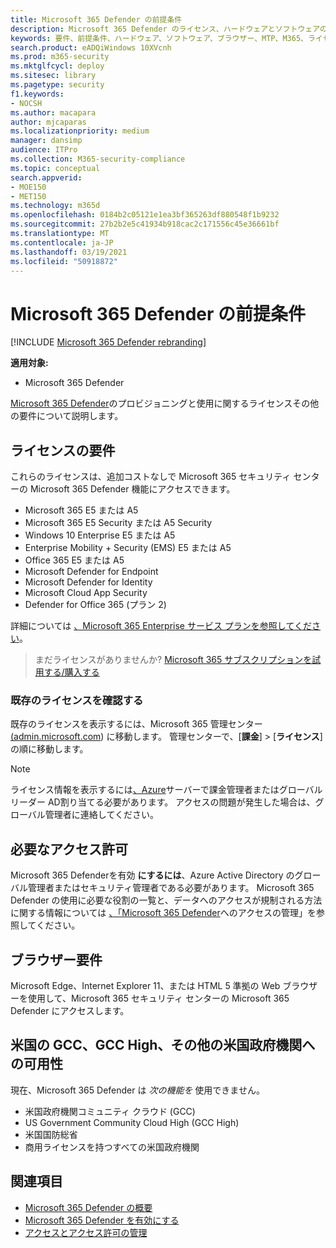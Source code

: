 ```yaml
---
title: Microsoft 365 Defender の前提条件
description: Microsoft 365 Defender のライセンス、ハードウェアとソフトウェアの要件、その他の構成設定について説明します。
keywords: 要件、前提条件、ハードウェア、ソフトウェア、ブラウザー、MTP、M365、ライセンス、E5、A5、EMS、購入
search.product: eADQiWindows 10XVcnh
ms.prod: m365-security
ms.mktglfcycl: deploy
ms.sitesec: library
ms.pagetype: security
f1.keywords:
- NOCSH
ms.author: macapara
author: mjcaparas
ms.localizationpriority: medium
manager: dansimp
audience: ITPro
ms.collection: M365-security-compliance
ms.topic: conceptual
search.appverid:
- MOE150
- MET150
ms.technology: m365d
ms.openlocfilehash: 0184b2c05121e1ea3bf365263df880548f1b9232
ms.sourcegitcommit: 27b2b2e5c41934b918cac2c171556c45e36661bf
ms.translationtype: MT
ms.contentlocale: ja-JP
ms.lasthandoff: 03/19/2021
ms.locfileid: "50918872"
---
```

# <a name="microsoft-365-defender-prerequisites"></a>Microsoft 365 Defender の前提条件

[!INCLUDE [Microsoft 365 Defender rebranding](../includes/microsoft-defender.md)]


**適用対象:**
- Microsoft 365 Defender

[Microsoft 365 Defender](microsoft-threat-protection.md)のプロビジョニングと使用に関するライセンスその他の要件について説明します。

## <a name="licensing-requirements"></a>ライセンスの要件
これらのライセンスは、追加コストなしで Microsoft 365 セキュリティ センターの Microsoft 365 Defender 機能にアクセスできます。

- Microsoft 365 E5 または A5
- Microsoft 365 E5 Security または A5 Security
- Windows 10 Enterprise E5 または A5
- Enterprise Mobility + Security (EMS) E5 または A5 
- Office 365 E5 または A5
- Microsoft Defender for Endpoint
- Microsoft Defender for Identity 
- Microsoft Cloud App Security
- Defender for Office 365 (プラン 2)

詳細については [、Microsoft 365 Enterprise サービス プランを参照してください](https://www.microsoft.com/licensing/product-licensing/microsoft-365-enterprise)。

> まだライセンスがありませんか? [Microsoft 365 サブスクリプションを試用する/購入する](../../commerce/try-or-buy-microsoft-365.md?view=o365-worldwide)

### <a name="check-your-existing--licenses"></a>既存のライセンスを確認する
既存のライセンスを表示するには、Microsoft 365 管理センター[(admin.microsoft.com](https://admin.microsoft.com/)) に移動します。 管理センターで、[**課金**]  >  [**ライセンス**] の順に移動します。

>[!NOTE]
> ライセンス情報を表示するには[、Azure](/azure/active-directory/users-groups-roles/directory-assign-admin-roles#available-roles)サーバーで課金管理者またはグローバル リーダー AD割り当てる必要があります。  アクセスの問題が発生した場合は、グローバル管理者に連絡してください。

## <a name="required-permissions"></a>必要なアクセス許可
Microsoft 365 Defenderを有効 **にするには**、Azure Active Directory のグローバル管理者またはセキュリティ管理者である必要があります。 Microsoft 365 Defender の使用に必要な役割の一覧と、データへのアクセスが規制される方法に関する情報については [、「Microsoft 365 Defender](mtp-permissions.md)へのアクセスの管理」を参照してください。

## <a name="browser-requirements"></a>ブラウザー要件
Microsoft Edge、Internet Explorer 11、または HTML 5 準拠の Web ブラウザーを使用して、Microsoft 365 セキュリティ センターの Microsoft 365 Defender にアクセスします。

## <a name="availability-to-us-gcc-gcc-high-and-other-us-government-institutions"></a>米国の GCC、GCC High、その他の米国政府機関への可用性
現在、Microsoft 365 Defender は *次の機能を* 使用できません。
- 米国政府機関コミュニティ クラウド (GCC)
- US Government Community Cloud High (GCC High)
- 米国国防総省
- 商用ライセンスを持つすべての米国政府機関

## <a name="related-topics"></a>関連項目
- [Microsoft 365 Defender の概要](microsoft-threat-protection.md)
- [Microsoft 365 Defender を有効にする](mtp-enable.md)
- [アクセスとアクセス許可の管理](mtp-permissions.md)